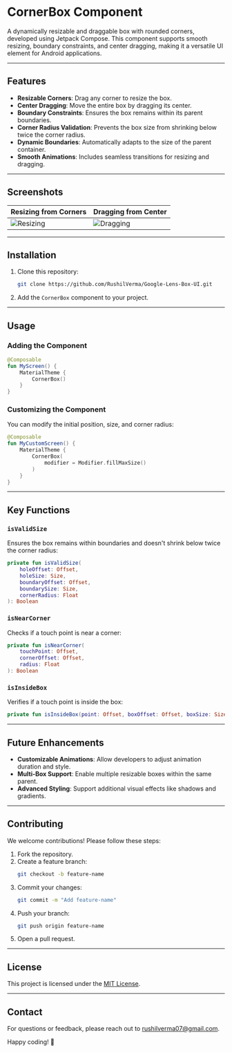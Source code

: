 # CornerBox Component

A dynamically resizable and draggable box with rounded corners, developed using Jetpack Compose. This component supports smooth resizing, boundary constraints, and center dragging, making it a versatile UI element for Android applications.

---

## Features

- **Resizable Corners**: Drag any corner to resize the box.
- **Center Dragging**: Move the entire box by dragging its center.
- **Boundary Constraints**: Ensures the box remains within its parent boundaries.
- **Corner Radius Validation**: Prevents the box size from shrinking below twice the corner radius.
- **Dynamic Boundaries**: Automatically adapts to the size of the parent container.
- **Smooth Animations**: Includes seamless transitions for resizing and dragging.

---

## Screenshots

| Resizing from Corners | Dragging from Center |
|------------------------|----------------------|
| ![Resizing](./screenshots/resizing.gif) | ![Dragging](./screenshots/dragging.gif) |

---

## Installation

1. Clone this repository:
   ```bash
   git clone https://github.com/RushilVerma/Google-Lens-Box-UI.git
   ```
2. Add the `CornerBox` component to your project.

---

## Usage

### Adding the Component
```kotlin
@Composable
fun MyScreen() {
    MaterialTheme {
        CornerBox()
    }
}
```

### Customizing the Component
You can modify the initial position, size, and corner radius:
```kotlin
@Composable
fun MyCustomScreen() {
    MaterialTheme {
        CornerBox(
            modifier = Modifier.fillMaxSize()
        )
    }
}
```

---

## Key Functions

### `isValidSize`
Ensures the box remains within boundaries and doesn't shrink below twice the corner radius:
```kotlin
private fun isValidSize(
    holeOffset: Offset,
    holeSize: Size,
    boundaryOffset: Offset,
    boundarySize: Size,
    cornerRadius: Float
): Boolean
```

### `isNearCorner`
Checks if a touch point is near a corner:
```kotlin
private fun isNearCorner(
    touchPoint: Offset,
    cornerOffset: Offset,
    radius: Float
): Boolean
```

### `isInsideBox`
Verifies if a touch point is inside the box:
```kotlin
private fun isInsideBox(point: Offset, boxOffset: Offset, boxSize: Size): Boolean
```

---

## Future Enhancements

- **Customizable Animations**: Allow developers to adjust animation duration and style.
- **Multi-Box Support**: Enable multiple resizable boxes within the same parent.
- **Advanced Styling**: Support additional visual effects like shadows and gradients.

---

## Contributing

We welcome contributions! Please follow these steps:
1. Fork the repository.
2. Create a feature branch:
   ```bash
   git checkout -b feature-name
   ```
3. Commit your changes:
   ```bash
   git commit -m "Add feature-name"
   ```
4. Push your branch:
   ```bash
   git push origin feature-name
   ```
5. Open a pull request.

---

## License

This project is licensed under the [MIT License](./LICENSE).

---

## Contact

For questions or feedback, please reach out to [rushilverma07@gmail.com](mailto:rushilverma07@gmail.com).

Happy coding! 🚀